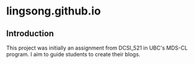 # lingsong.github.io

## Introduction

This project was initially an assignment from DCSI_521 in UBC's MDS-CL program. I aim to guide students to create their blogs.
